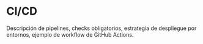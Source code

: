# CI/CD

Descripción de pipelines, checks obligatorios, estrategia de despliegue por entornos, ejemplo de workflow de GitHub Actions.